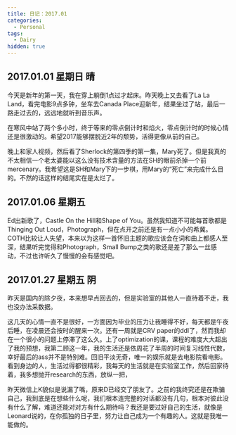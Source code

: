 ```yaml
---
title: 日记：2017.01
categories: 
  - Personal
tags:
  - Dairy
hidden: true
---
```


## 2017.01.01 星期日 晴
今天是新年的第一天，我在穿上躺倒1点过才起床。昨天晚上又去看了La La Land，看完电影9点多钟，坐车去Canada Place迎新年，结果坐过了站，最后一路走过去的，远远地就听到音乐声。

在寒风中站了两个多小时，终于等来的零点倒计时和焰火，零点倒计时的时候心情还是很激动的。希望2017能够摆脱近2年的颓势，活得更像从前的自己。

晚上和家人视频，然后看了Sherlock的第四季的第一集，Mary死了。但是我真的不太相信一个老太婆能以这么没有技术含量的方法在SH的眼前杀掉一个前mercenary。我希望这是SH和Mary下的一步棋，用Mary的“死亡”来完成什么目的。不然的话这样的结尾实在是太烂了。

## 2017.01.06 星期五 

Ed出新歌了，Castle On the Hill和Shape of You。虽然我知道不可能每首歌都是Thinging Out Loud，Photograph，但在点开之前还是有一点小小的希冀。COTH比较让人失望，本来以为这样一首怀旧主题的歌应该会在词和曲上都感人至深，结果听完觉得和Photograph，Small Bump之类的歌还是差了那么一丝感动，不过也许听久了慢慢的会有感觉吧。

## 2017.01.27 星期五 阴
昨天是国内的除夕夜，本来想早点回去的，但是实验室的其他人一直待着不走，我也没办法采数据。

这几天的心情一直不是很好，一方面因为毕业的压力让我睡得不好，每天都是午夜后睡，在凌晨还会按时的醒来一次。还有一周就是CRV paper的ddl了，然而我却在一个很小的问题上停滞了这么久。上了optimization的课，课程的难度大大超出了我的预想，我第二顾这一年，我的生活还是依周花了半周的时间复习线性代数，幸好最后的ass并不是特别难。回旧平淡无奇，唯一的娱乐就是去电影院看电影。看到身边的人，生活过得都很精彩，我每天的生活就是在实验室工作，然后回家待着，我多想抛开research的东西，放纵一把，

昨天微信上K貌似是说漏了嘴，原来D已经交了朋友了。之前的我终究还是在欺骗自己，我到底是在想些什么呢，我们根本连完整的对话都没有几句，根本对彼此没有什么了解，难道还能对对方有什么期待吗？我还是要过好自己的生活，就像是Leonard说的，在你孤独的日子里，努力让自己成为一个有趣的人。这就是我唯一能做的。